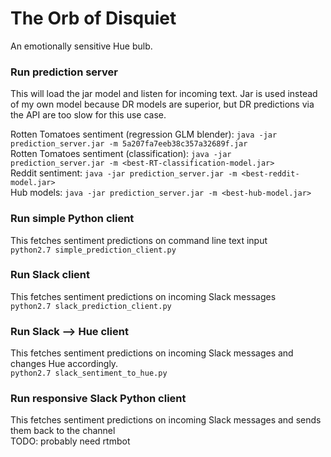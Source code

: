# The Orb of Disquiet
An emotionally sensitive Hue bulb.

### Run prediction server
This will load the jar model and listen for incoming text. Jar is used instead of my own model because DR models are superior, but DR predictions via the API are too slow for this use case.  

Rotten Tomatoes sentiment (regression GLM blender): `java -jar prediction_server.jar -m 5a207fa7eeb38c357a32689f.jar`  
Rotten Tomatoes sentiment (classification): `java -jar prediction_server.jar -m <best-RT-classification-model.jar>`  
Reddit sentiment: `java -jar prediction_server.jar -m <best-reddit-model.jar>`  
Hub models: `java -jar prediction_server.jar -m <best-hub-model.jar>`

### Run simple Python client
This fetches sentiment predictions on command line text input  
`python2.7 simple_prediction_client.py`

### Run Slack client
This fetches sentiment predictions on incoming Slack messages  
`python2.7 slack_prediction_client.py`

### Run Slack --> Hue client
This fetches sentiment predictions on incoming Slack messages and changes Hue accordingly.  
`python2.7 slack_sentiment_to_hue.py`

### Run responsive Slack Python client
This fetches sentiment predictions on incoming Slack messages and sends them back to the channel  
TODO: probably need rtmbot 
